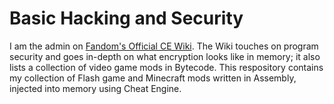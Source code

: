 # Basic Hacking and Security
I am the admin on [Fandom's Official CE Wiki](https://cheat-engine-restored.fandom.com/wiki/Cheat_Engine_Wiki). The Wiki touches on program security and goes in-depth on what encryption looks like in memory; it also lists a collection of video game mods in Bytecode. This respository contains my collection of Flash game and Minecraft mods written in Assembly, injected into memory using Cheat Engine.
